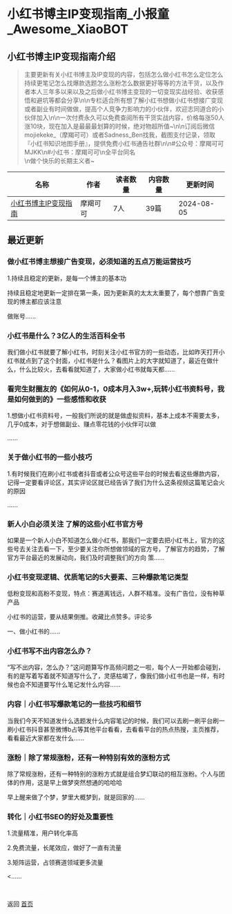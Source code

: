 # 小红书博主IP变现指南_小报童_Awesome_XiaoBOT

## 小红书博主IP变现指南介绍
> 主要更新有关小红书博主及IP变现的内容，包括怎么做小红书怎么定位怎么持续更笔记怎么找爆款选题怎么涨粉怎么数据更好等等的方法干货，以及作者本人三年多以来以及之后做小红书博主变现的一切变现实战经验、收获感悟和避坑等都会分享\n\n专栏适合所有想了解小红书想做小红书想接广变现或者副业有时间做做，提高个人竞争力影响力的小伙伴，欢迎志同道合的小伙伴加入\n\n一次付费永久可以免费查阅所有干货实战内容，价格每涨50人涨10块，现在加入是最最最划算的时候，绝对物超所值~\n\n订阅后微信mojiekeke_（摩羯可可）或者Sadness_Ben找我，截图支付记录，领取『小红书知识地图手册』，提供免费小红书通告社群\n\n#公众号：摩羯可可MJKK\n#小红书：摩羯可可\n全平台同名  
\n做个快乐的长期主义者~  
  


|名称|作者|读者数量|内容数量|更新时间|
|---|---|---|---|---|
|[小红书博主IP变现指南](https://xiaobot.net/p/mojiekeke_?refer=0b133df9-27dc-423b-8101-639049001c13)|摩羯可可|7人|39篇|2024-08-05|

## 最近更新
### 做小红书博主想接广告变现，必须知道的五点万能运营技巧

1.持续且稳定的更新，是每一个博主的基本功

持续且稳定地更新一定排在第一条，因为更新真的太太太重要了，每个想靠广告变现的博主都应该注意

做账号......

### 小红书是什么？3亿人的生活百科全书

我们做小红书就要了解小红书，时刻关注小红书官方的一些动态，比如昨天打开小红书就点到了这个封面，小红书是什么？看图片上的大字就知道了，最近在做什么，什么比较火，去看看就知道了，大家做小红书就每天都......

### 看完生财圈友的《如何从0-1，0成本月入3w+,玩转小红书资料号，我是如何做到的》一些感悟和收获

1.想做小红书资料号，一般我们所说的就是做虚拟资料，基本上成本不需要太多，几乎0成本，对于想做副业、赚点零花钱的小伙伴可以做

......

### 关于做小红书的一些小技巧

1.有时候我们在刷小红书或者抖音或者公众号这些平台的时候去看这些爆款内容，记得一定要看评论区，其实评论区就已经告诉了我们为什么这条视频这篇笔记会火的原因

......

### 新人小白必须关注 了解的这些小红书官方号

如果是一个新人小白不知道怎么做小红书，那我们一定要去把小红书上，官方的这些号去关注去看一下，至少要关注你所想做领域的官方号，了解官方的趋势，了解官方平台最近的发展动向，我们及时调整我们的方向
策......

### 小红书变现逻辑、优质笔记的5大要素、三种爆款笔记类型

低粉变现和高粉不变现，特点：赛道离钱远，人群不精准。没有广告位，没有种草产品

小红书的运营，要从结果倒推。收藏比点赞多。评论多

一、做小红书的......

### 小红书写不出内容怎么办？

“写不出内容，怎么办？”这问题算写作高频问题之一啦，每个人一开始都会碰到，有的是写着写着就不知道写什么了，灵感枯竭了，像我们做小红书也是一样，有时候也会不知道要写什么笔记发什么内容......

### 内容｜小红书写爆款笔记的一些技巧和细节

当我们今天不知道发什么选题发什么内容笔记的时候，我们可以去刷一刷平台刷一刷小红书抖音甚至微博b占等其他平台看看，去看看平台的热点热搜，主页推荐，看看最近大家都在发什么......

### 涨粉｜除了常规涨粉，还有一种特别有效的涨粉方式

除了常规涨粉，还有一种特别的涨粉方式就是组合梦幻联动的相互涨粉。个人与团体的作用，这是早上做梦突然想通的哈哈哈

早上醒来做了个梦，梦里大概梦到，就是回家的......

### 转化｜小红书SEO的好处及重要性

1.流量精准，用户转化率高

2.免费流量，长尾效应，做好了一直有流量

3.矩阵运营，占领赛道领域更多流量

<......


<a href="https://github.com/Reno9527/awesome-xiaobot" style="color: white; text-decoration: none;">awesome-xiaobot</a>

返回 [首页](../README.md)
